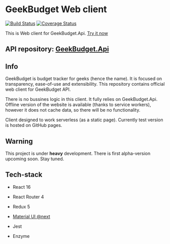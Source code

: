 # GeekBudget Web client

[![Build Status](https://travis-ci.org/minajevs/GeekBudget.Web.svg?branch=master)](https://travis-ci.org/minajevs/GeekBudget.Web)
[![Coverage Status](https://coveralls.io/repos/github/minajevs/GeekBudget.Web/badge.svg?branch=master)](https://coveralls.io/github/minajevs/GeekBudget.Web?branch=master)

This is Web client for GeekBudget.Api. [Try it now](https://minajevs.github.io/GeekBudget.Web/)

## API repository: [GeekBudget.Api](https://github.com/minajevs/GeekBudget.Api)

## Info
GeekBudget is budget tracker for geeks (hence the name). It is focused on transparency, ease-of-use and extensibility. This repository contains official web client for GeekBudget API.

There is no bussines logic in this client. It fully relies on GeekBudget.Api. Offline version of the website is available (thanks to service workers), however it does not cache data, so there will be no functionality. 

Client designed to work serverless (as a static page). Currently test version is hosted on GitHub pages.

## Warning
This project is under **heavy** development. There is first alpha-version upcoming soon. Stay tuned.

## Tech-stack
* React 16
* React Router 4
* Redux 5
* [Material UI @next](https://material-ui-next.com/)


* Jest
* Enzyme
